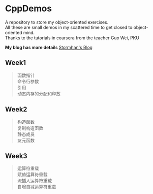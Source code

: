 # CppDemos
A repository to store my object-oriented exercises.  
All these are small demos in my scattered time to get closed to object-oriented mind.  
Thanks to the tutorials in coursera from the teacher Guo Wei, PKU  

**My blog has more details** [Stormhan's Blog](http://stormhan.github.io/)  

## Week1
> 函数指针  
> 命令行参数  
> 引用  
> 动态内存的分配和释放  

## Week2
> 构造函数  
> 复制构造函数  
> 静态成员  
> 友元函数  

## Week3
> 运算符重载  
> 赋值运算符重载  
> 流插入运算符重载  
> 自增自减运算符重载  
